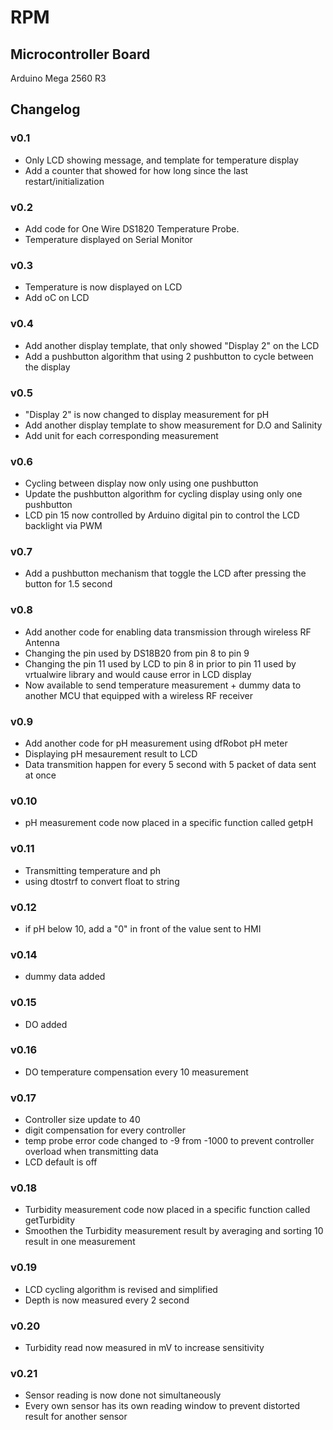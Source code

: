 # RPM #

## Microcontroller Board ##
Arduino Mega 2560 R3

## Changelog ##

### v0.1 ###
* Only LCD showing message, and template for temperature display
* Add a counter that showed for how long since the last restart/initialization

### v0.2 ###
* Add code for One Wire DS1820 Temperature Probe.
* Temperature displayed on Serial Monitor

### v0.3 ###
* Temperature is now displayed on LCD
* Add oC on LCD

### v0.4 ###
* Add another display template, that only showed "Display 2" on the LCD
* Add a pushbutton algorithm that using 2 pushbutton to cycle between the display

### v0.5 ###
* "Display 2" is now changed to display measurement for pH
* Add another display template to show measurement for D.O and Salinity
* Add unit for each corresponding measurement

### v0.6 ###
* Cycling between display now only using one pushbutton
* Update the pushbutton algorithm for cycling display using only one pushbutton
* LCD pin 15 now controlled by Arduino digital pin to control the LCD backlight via PWM

### v0.7 ###
* Add a pushbutton mechanism that toggle the LCD after pressing the button for 1.5 second

### v0.8 ###
* Add another code for enabling data transmission through wireless RF Antenna
* Changing the pin used by DS18B20 from pin 8 to pin 9
* Changing the pin 11 used by LCD to pin 8 in prior to pin 11 used by vrtualwire library and would cause error in LCD display
* Now available to send temperature measurement + dummy data to another MCU that equipped with a wireless RF receiver

### v0.9 ###
* Add another code for pH measurement using dfRobot pH meter
* Displaying pH mesaurement result to LCD
* Data transmition happen for every 5 second with 5 packet of data sent at once

### v0.10 ###
* pH measurement code now placed in a specific function called getpH

### v0.11 ###
* Transmitting temperature and ph
* using dtostrf to convert float to string

### v0.12 ###
* if pH below 10, add a "0" in front of the value sent to HMI

### v0.14 ###
* dummy data added

### v0.15 ###
* DO added

### v0.16 ###
* DO temperature compensation every 10 measurement

### v0.17 ###
* Controller size update to 40
* digit compensation for every controller
* temp probe error code changed to -9 from -1000 to prevent controller overload when transmitting data
* LCD default is off

### v0.18 ###
* Turbidity measurement code now placed in a specific function called getTurbidity
* Smoothen the Turbidity measurement result by averaging and sorting 10 result in one measurement 

### v0.19 ###
* LCD cycling algorithm is revised and simplified      
* Depth is now measured every 2 second     

### v0.20 ###
* Turbidity read now measured in mV to increase sensitivity

### v0.21 ###
* Sensor reading is now done not simultaneously
* Every own sensor has its own reading window to prevent distorted result for another sensor

